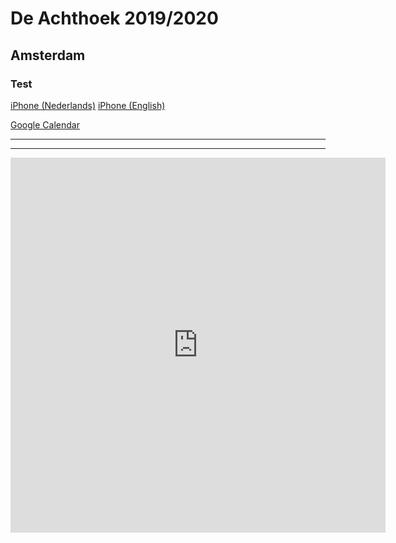 # De Achthoek 2019/2020 
## Amsterdam

### Test

<a href="webcal://achthoek-nl.glitch.me/achthoek20192020_nl.ics">iPhone (Nederlands)</a>
<a href="webcal://achthoek-nl.glitch.me/achthoek20192020_en.ics">iPhone (English)</a>

<a href="https://calendar.google.com/calendar?cid=bnN0M3YxNm1xcnVxYjZoNTE1N2I0cHVsbzhAZ3JvdXAuY2FsZW5kYXIuZ29vZ2xlLmNvbQ">Google Calendar</a>


---
---

<iframe src="https://www.google.com/calendar/embed?height=600&amp;wkst=1&amp;bgcolor=%23FFFFFF&amp;src=uk__en_gb%40holiday.calendar.google.com&amp;color=%23AB8B00&amp;ctz=Europe%2FLondon" style=" border-width:0 " width="600" height="600" frameborder="0" scrolling="no"></iframe><br />

